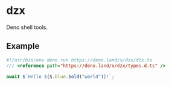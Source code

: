 # dzx

Deno shell tools.

## Example

```typescript
#!/usr/bin/env deno run https://deno.land/x/dzx/dzx.ts
/// <reference path="https://deno.land/x/dzx/types.d.ts" />

await $`Hello ${$.blue.bold("world")}!`;
```
